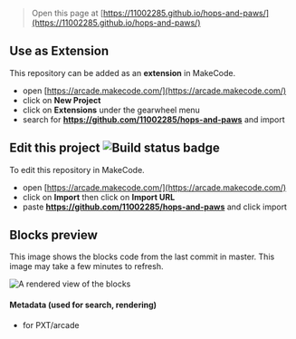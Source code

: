  


> Open this page at [https://11002285.github.io/hops-and-paws/](https://11002285.github.io/hops-and-paws/)

## Use as Extension

This repository can be added as an **extension** in MakeCode.

* open [https://arcade.makecode.com/](https://arcade.makecode.com/)
* click on **New Project**
* click on **Extensions** under the gearwheel menu
* search for **https://github.com/11002285/hops-and-paws** and import

## Edit this project ![Build status badge](https://github.com/11002285/hops-and-paws/workflows/MakeCode/badge.svg)

To edit this repository in MakeCode.

* open [https://arcade.makecode.com/](https://arcade.makecode.com/)
* click on **Import** then click on **Import URL**
* paste **https://github.com/11002285/hops-and-paws** and click import

## Blocks preview

This image shows the blocks code from the last commit in master.
This image may take a few minutes to refresh.

![A rendered view of the blocks](https://github.com/11002285/hops-and-paws/raw/master/.github/makecode/blocks.png)

#### Metadata (used for search, rendering)

* for PXT/arcade
<script src="https://makecode.com/gh-pages-embed.js"></script><script>makeCodeRender("{{ site.makecode.home_url }}", "{{ site.github.owner_name }}/{{ site.github.repository_name }}");</script>

